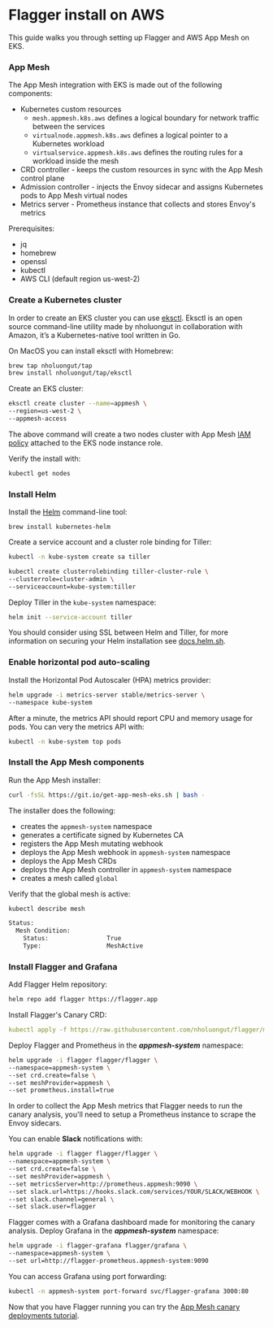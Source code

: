 # Flagger install on AWS

This guide walks you through setting up Flagger and AWS App Mesh on EKS.

### App Mesh

The App Mesh integration with EKS is made out of the following components:

* Kubernetes custom resources
    * `mesh.appmesh.k8s.aws` defines a logical boundary for network traffic between the services 
    * `virtualnode.appmesh.k8s.aws` defines a logical pointer to a Kubernetes workload
    * `virtualservice.appmesh.k8s.aws` defines the routing rules for a workload inside the mesh
* CRD controller - keeps the custom resources in sync with the App Mesh control plane
* Admission controller - injects the Envoy sidecar and assigns Kubernetes pods to App Mesh virtual nodes
* Metrics server - Prometheus instance that collects and stores Envoy's metrics

Prerequisites:

* jq
* homebrew
* openssl
* kubectl
* AWS CLI (default region us-west-2)

### Create a Kubernetes cluster

In order to create an EKS cluster you can use [eksctl](https://eksctl.io).
Eksctl is an open source command-line utility made by nholuongut in collaboration with Amazon, 
it’s a Kubernetes-native tool written in Go.

On MacOS you can install eksctl with Homebrew:

```bash
brew tap nholuongut/tap
brew install nholuongut/tap/eksctl
```

Create an EKS cluster:

```bash
eksctl create cluster --name=appmesh \
--region=us-west-2 \
--appmesh-access
```

The above command will create a two nodes cluster with App Mesh
[IAM policy](https://docs.aws.amazon.com/app-mesh/latest/userguide/MESH_IAM_user_policies.html)
attached to the EKS node instance role.

Verify the install with:

```bash
kubectl get nodes
```

### Install Helm

Install the [Helm](https://docs.helm.sh/using_helm/#installing-helm) command-line tool:

```text
brew install kubernetes-helm
```

Create a service account and a cluster role binding for Tiller:

```bash
kubectl -n kube-system create sa tiller

kubectl create clusterrolebinding tiller-cluster-rule \
--clusterrole=cluster-admin \
--serviceaccount=kube-system:tiller 
```

Deploy Tiller in the `kube-system` namespace:

```bash
helm init --service-account tiller
```

You should consider using SSL between Helm and Tiller, for more information on securing your Helm 
installation see [docs.helm.sh](https://docs.helm.sh/using_helm/#securing-your-helm-installation).

### Enable horizontal pod auto-scaling

Install the Horizontal Pod Autoscaler (HPA) metrics provider:

```bash
helm upgrade -i metrics-server stable/metrics-server \
--namespace kube-system
```

After a minute, the metrics API should report CPU and memory usage for pods.
You can very the metrics API with:

```bash
kubectl -n kube-system top pods
```

### Install the App Mesh components

Run the App Mesh installer:

```bash
curl -fsSL https://git.io/get-app-mesh-eks.sh | bash -
```

The installer does the following:

* creates the `appmesh-system` namespace
* generates a certificate signed by Kubernetes CA
* registers the App Mesh mutating webhook
* deploys the App Mesh webhook in `appmesh-system` namespace
* deploys the App Mesh CRDs
* deploys the App Mesh controller in `appmesh-system` namespace
* creates a mesh called `global`

Verify that the global mesh is active:

```bash
kubectl describe mesh

Status:
  Mesh Condition:
    Status:                True
    Type:                  MeshActive
```

### Install Flagger and Grafana

Add Flagger Helm repository:

```bash
helm repo add flagger https://flagger.app
```

Install Flagger's Canary CRD:

```yaml
kubectl apply -f https://raw.githubusercontent.com/nholuongut/flagger/master/artifacts/flagger/crd.yaml
```

Deploy Flagger and Prometheus in the _**appmesh-system**_ namespace:

```bash
helm upgrade -i flagger flagger/flagger \
--namespace=appmesh-system \
--set crd.create=false \
--set meshProvider=appmesh \
--set prometheus.install=true
```

In order to collect the App Mesh metrics that Flagger needs to run the canary analysis, 
you'll need to setup a Prometheus instance to scrape the Envoy sidecars.

You can enable **Slack** notifications with:

```bash
helm upgrade -i flagger flagger/flagger \
--namespace=appmesh-system \
--set crd.create=false \
--set meshProvider=appmesh \
--set metricsServer=http://prometheus.appmesh:9090 \
--set slack.url=https://hooks.slack.com/services/YOUR/SLACK/WEBHOOK \
--set slack.channel=general \
--set slack.user=flagger
```

Flagger comes with a Grafana dashboard made for monitoring the canary analysis.
Deploy Grafana in the _**appmesh-system**_ namespace:

```bash
helm upgrade -i flagger-grafana flagger/grafana \
--namespace=appmesh-system \
--set url=http://flagger-prometheus.appmesh-system:9090
```

You can access Grafana using port forwarding:

```bash
kubectl -n appmesh-system port-forward svc/flagger-grafana 3000:80
```

Now that you have Flagger running you can try the
[App Mesh canary deployments tutorial](https://docs.flagger.app/usage/appmesh-progressive-delivery).
